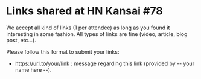 Links shared at HN Kansai #78
=============================

We accept all kind of links (1 per attendee) as long as you found it interesting in some fashion. All types of links are fine (video, article, blog post, etc...). 

Please follow this format to submit your links:
- https://url.to/your/link : message regarding this link (provided by -- your name here --).
